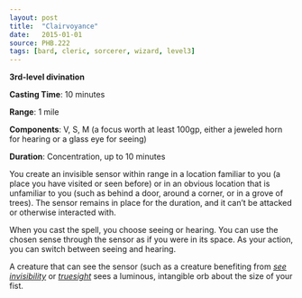 ```yaml
---
layout: post
title:  "Clairvoyance"
date:   2015-01-01
source: PHB.222
tags: [bard, cleric, sorcerer, wizard, level3]
---
```


**3rd-level divination**

**Casting Time**: 10 minutes

**Range**: 1 mile

**Components**: V, S, M (a focus worth at least 100gp, either a jeweled horn for hearing or a glass eye for seeing)

**Duration**: Concentration, up to 10 minutes

You create an invisible sensor within range in a location familiar to you (a place you have visited or seen before) or in an obvious location that is unfamiliar to you (such as behind a door, around a corner, or in a grove of trees). The sensor remains in place for the duration, and it can’t be attacked or otherwise interacted with.

When you cast the spell, you choose seeing or hearing. You can use the chosen sense through the sensor as if you were in its space. As your action, you can switch between seeing and hearing.

A creature that can see the sensor (such as a creature benefiting from *[see invisibility](../see-invisibility/ "see invisibility (lvl 2)")* or *[truesight](../truesight/)* sees a luminous, intangible orb about the size of your fist.
